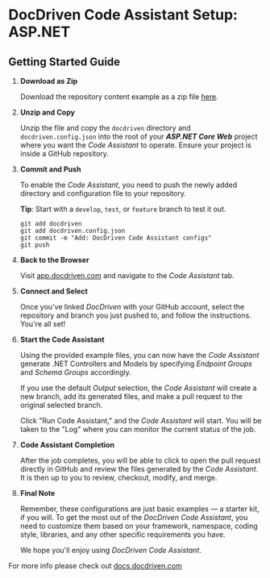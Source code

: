 # DocDriven Code Assistant Setup: ASP.NET

## Getting Started Guide

1. **Download as Zip**

    Download the repository content example as a zip file [here](https://github.com/docdrivencom/code-assistant-setup-dotnet/archive/refs/heads/main.zip).


2. **Unzip and Copy**

    Unzip the file and copy the `docdriven` directory and `docdriven.config.json` into the root of your ***ASP.NET Core Web*** project where you want the *Code Assistant* to operate. Ensure your project is inside a GitHub repository.


3. **Commit and Push**

    To enable the *Code Assistant*, you need to push the newly added directory and configuration file to your repository.

    **Tip**: Start with a `develop`, `test`, or `feature` branch to test it out.

    ```shell
    git add docdriven
    git add docdriven.config.json
    git commit -m "Add: DocDriven Code Assistant configs"
    git push
    ```


4. **Back to the Browser**

    Visit [app.docdriven.com](https://app.docdriven.com) and navigate to the *Code Assistant* tab.


5. **Connect and Select**

    Once you've linked *DocDriven* with your GitHub account, select the repository and branch you just pushed to, and follow the instructions. You're all set!


6. **Start the Code Assistant**

    Using the provided example files, you can now have the *Code Assistant* generate .NET Controllers and Models by specifying *Endpoint Groups* and *Schema Groups* accordingly.

    If you use the default *Output* selection, the *Code Assistant* will create a new branch, add its generated files, and make a pull request to the original selected branch.

    Click "Run Code Assistant," and the *Code Assistant* will start. You will be taken to the "Log" where you can monitor the current status of the job.


7. **Code Assistant Completion**

    After the job completes, you will be able to click to open the pull request directly in GitHub and review the files generated by the *Code Assistant*. It is then up to you to review, checkout, modify, and merge.


8. **Final Note**

    Remember, these configurations are just basic examples — a starter kit, if you will. To get the most out of the *DocDriven Code Assistant*, you need to customize them based on your framework, namespace, coding style, libraries, and any other specific requirements you have. 
    
    We hope you'll enjoy using *DocDriven Code Assistant*.

For more info please check out [docs.docdriven.com](https://docs.docdriven.com/)